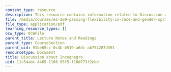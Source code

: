 ```yaml
---
content_type: resource
description: This resource contains information related to Discussion about Incognegro.
file: /media/courses/es-269-passing-flexibility-in-race-and-gender-spring-2009/11c54abc4465116695f5f10d773f2ebd_MITES_269S09_lec4_Class4.pdf
file_type: application/pdf
learning_resource_types: []
ocw_type: OCWFile
parent_title: Lecture Notes and Readings
parent_type: CourseSection
parent_uid: 91be65cc-0c4b-b519-a6dc-ab754287d391
resourcetype: Document
title: Discussion about Incognegro
uid: 11c54abc-4465-1166-95f5-f10d773f2ebd
---
```

